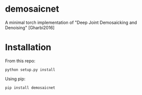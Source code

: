 # demosaicnet

A minimal torch implementation of "Deep Joint Demosaicking and Denoising" [Gharbi2016]

# Installation

From this repo:

```shell
python setup.py install
```

Using pip:

```shell
pip install demosaicnet
```
